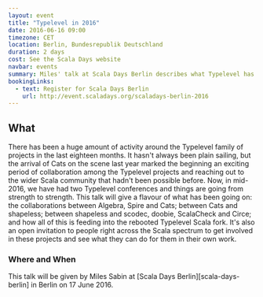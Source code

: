 ```yaml
---
layout: event
title: "Typelevel in 2016"
date: 2016-06-16 09:00
timezone: CET
location: Berlin, Bundesrepublik Deutschland
duration: 2 days
cost: See the Scala Days website
navbar: events
summary: Miles' talk at Scala Days Berlin describes what Typelevel has got up in 2016 and what it means for the Scala community.
bookingLinks:
  - text: Register for Scala Days Berlin
    url: http://event.scaladays.org/scaladays-berlin-2016
---
```


## What

There has been a huge amount of activity around the Typelevel family of projects in the last eighteen months. It hasn't always been plain sailing, but the arrival of Cats on the scene last year marked the beginning an exciting period of collaboration among the Typelevel projects and reaching out to the wider Scala community that hadn't been possible before. Now, in mid-2016, we have had two Typelevel conferences and things are going from strength to strength. This talk will give a flavour of what has been going on: the collaborations between Algebra, Spire and Cats; between Cats and shapeless; between shapeless and scodec, doobie, ScalaCheck and Circe; and how all of this is feeding into the rebooted Typelevel Scala fork. It's also an open invitation to people right across the Scala spectrum to get involved in these projects and see what they can do for them in their own work.

### Where and When

This talk will be given by Miles Sabin at [Scala Days Berlin][scala-days-berlin] in Berlin on 17 June 2016.

[scala-days-nyc]: http://event.scaladays.org/scaladays-berlin-2016

